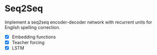 # Seq2Seq

Implement a seq2seq encoder-decoder network with recurrent units for English spelling correction.  
- [x] Embedding functions
- [x] Teacher forcing
- [x] LSTM
